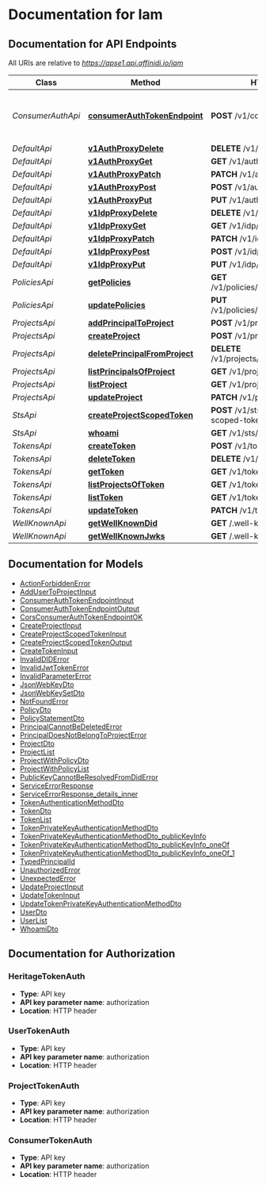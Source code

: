 # Documentation for Iam

<a name="documentation-for-api-endpoints"></a>

## Documentation for API Endpoints

All URIs are relative to *https://apse1.api.affinidi.io/iam*

| Class             | Method                                                                             | HTTP request                                     | Description                           |
| ----------------- | ---------------------------------------------------------------------------------- | ------------------------------------------------ | ------------------------------------- |
| _ConsumerAuthApi_ | [**consumerAuthTokenEndpoint**](Apis/ConsumerAuthApi.md#consumerauthtokenendpoint) | **POST** /v1/consumer/oauth2/token               | The Consumer OAuth 2.0 Token Endpoint |
| _DefaultApi_      | [**v1AuthProxyDelete**](Apis/DefaultApi.md#v1authproxydelete)                      | **DELETE** /v1/auth/{proxy+}                     |                                       |
| _DefaultApi_      | [**v1AuthProxyGet**](Apis/DefaultApi.md#v1authproxyget)                            | **GET** /v1/auth/{proxy+}                        |                                       |
| _DefaultApi_      | [**v1AuthProxyPatch**](Apis/DefaultApi.md#v1authproxypatch)                        | **PATCH** /v1/auth/{proxy+}                      |                                       |
| _DefaultApi_      | [**v1AuthProxyPost**](Apis/DefaultApi.md#v1authproxypost)                          | **POST** /v1/auth/{proxy+}                       |                                       |
| _DefaultApi_      | [**v1AuthProxyPut**](Apis/DefaultApi.md#v1authproxyput)                            | **PUT** /v1/auth/{proxy+}                        |                                       |
| _DefaultApi_      | [**v1IdpProxyDelete**](Apis/DefaultApi.md#v1idpproxydelete)                        | **DELETE** /v1/idp/{proxy+}                      |                                       |
| _DefaultApi_      | [**v1IdpProxyGet**](Apis/DefaultApi.md#v1idpproxyget)                              | **GET** /v1/idp/{proxy+}                         |                                       |
| _DefaultApi_      | [**v1IdpProxyPatch**](Apis/DefaultApi.md#v1idpproxypatch)                          | **PATCH** /v1/idp/{proxy+}                       |                                       |
| _DefaultApi_      | [**v1IdpProxyPost**](Apis/DefaultApi.md#v1idpproxypost)                            | **POST** /v1/idp/{proxy+}                        |                                       |
| _DefaultApi_      | [**v1IdpProxyPut**](Apis/DefaultApi.md#v1idpproxyput)                              | **PUT** /v1/idp/{proxy+}                         |                                       |
| _PoliciesApi_     | [**getPolicies**](Apis/PoliciesApi.md#getpolicies)                                 | **GET** /v1/policies/principals/{principalId}    |                                       |
| _PoliciesApi_     | [**updatePolicies**](Apis/PoliciesApi.md#updatepolicies)                           | **PUT** /v1/policies/principals/{principalId}    |                                       |
| _ProjectsApi_     | [**addPrincipalToProject**](Apis/ProjectsApi.md#addprincipaltoproject)             | **POST** /v1/projects/principals                 |                                       |
| _ProjectsApi_     | [**createProject**](Apis/ProjectsApi.md#createproject)                             | **POST** /v1/projects                            |                                       |
| _ProjectsApi_     | [**deletePrincipalFromProject**](Apis/ProjectsApi.md#deleteprincipalfromproject)   | **DELETE** /v1/projects/principals/{principalId} |                                       |
| _ProjectsApi_     | [**listPrincipalsOfProject**](Apis/ProjectsApi.md#listprincipalsofproject)         | **GET** /v1/projects/principals                  |                                       |
| _ProjectsApi_     | [**listProject**](Apis/ProjectsApi.md#listproject)                                 | **GET** /v1/projects                             |                                       |
| _ProjectsApi_     | [**updateProject**](Apis/ProjectsApi.md#updateproject)                             | **PATCH** /v1/projects/{projectId}               |                                       |
| _StsApi_          | [**createProjectScopedToken**](Apis/StsApi.md#createprojectscopedtoken)            | **POST** /v1/sts/create-project-scoped-token     |                                       |
| _StsApi_          | [**whoami**](Apis/StsApi.md#whoami)                                                | **GET** /v1/sts/whoami                           |                                       |
| _TokensApi_       | [**createToken**](Apis/TokensApi.md#createtoken)                                   | **POST** /v1/tokens                              |                                       |
| _TokensApi_       | [**deleteToken**](Apis/TokensApi.md#deletetoken)                                   | **DELETE** /v1/tokens/{tokenId}                  |                                       |
| _TokensApi_       | [**getToken**](Apis/TokensApi.md#gettoken)                                         | **GET** /v1/tokens/{tokenId}                     |                                       |
| _TokensApi_       | [**listProjectsOfToken**](Apis/TokensApi.md#listprojectsoftoken)                   | **GET** /v1/tokens/{tokenId}/projects            |                                       |
| _TokensApi_       | [**listToken**](Apis/TokensApi.md#listtoken)                                       | **GET** /v1/tokens                               |                                       |
| _TokensApi_       | [**updateToken**](Apis/TokensApi.md#updatetoken)                                   | **PATCH** /v1/tokens/{tokenId}                   |                                       |
| _WellKnownApi_    | [**getWellKnownDid**](Apis/WellKnownApi.md#getwellknowndid)                        | **GET** /.well-known/did.json                    |                                       |
| _WellKnownApi_    | [**getWellKnownJwks**](Apis/WellKnownApi.md#getwellknownjwks)                      | **GET** /.well-known/jwks.json                   |                                       |

<a name="documentation-for-models"></a>

## Documentation for Models

- [ActionForbiddenError](./Models/ActionForbiddenError.md)
- [AddUserToProjectInput](./Models/AddUserToProjectInput.md)
- [ConsumerAuthTokenEndpointInput](./Models/ConsumerAuthTokenEndpointInput.md)
- [ConsumerAuthTokenEndpointOutput](./Models/ConsumerAuthTokenEndpointOutput.md)
- [CorsConsumerAuthTokenEndpointOK](./Models/CorsConsumerAuthTokenEndpointOK.md)
- [CreateProjectInput](./Models/CreateProjectInput.md)
- [CreateProjectScopedTokenInput](./Models/CreateProjectScopedTokenInput.md)
- [CreateProjectScopedTokenOutput](./Models/CreateProjectScopedTokenOutput.md)
- [CreateTokenInput](./Models/CreateTokenInput.md)
- [InvalidDIDError](./Models/InvalidDIDError.md)
- [InvalidJwtTokenError](./Models/InvalidJwtTokenError.md)
- [InvalidParameterError](./Models/InvalidParameterError.md)
- [JsonWebKeyDto](./Models/JsonWebKeyDto.md)
- [JsonWebKeySetDto](./Models/JsonWebKeySetDto.md)
- [NotFoundError](./Models/NotFoundError.md)
- [PolicyDto](./Models/PolicyDto.md)
- [PolicyStatementDto](./Models/PolicyStatementDto.md)
- [PrincipalCannotBeDeletedError](./Models/PrincipalCannotBeDeletedError.md)
- [PrincipalDoesNotBelongToProjectError](./Models/PrincipalDoesNotBelongToProjectError.md)
- [ProjectDto](./Models/ProjectDto.md)
- [ProjectList](./Models/ProjectList.md)
- [ProjectWithPolicyDto](./Models/ProjectWithPolicyDto.md)
- [ProjectWithPolicyList](./Models/ProjectWithPolicyList.md)
- [PublicKeyCannotBeResolvedFromDidError](./Models/PublicKeyCannotBeResolvedFromDidError.md)
- [ServiceErrorResponse](./Models/ServiceErrorResponse.md)
- [ServiceErrorResponse_details_inner](./Models/ServiceErrorResponse_details_inner.md)
- [TokenAuthenticationMethodDto](./Models/TokenAuthenticationMethodDto.md)
- [TokenDto](./Models/TokenDto.md)
- [TokenList](./Models/TokenList.md)
- [TokenPrivateKeyAuthenticationMethodDto](./Models/TokenPrivateKeyAuthenticationMethodDto.md)
- [TokenPrivateKeyAuthenticationMethodDto_publicKeyInfo](./Models/TokenPrivateKeyAuthenticationMethodDto_publicKeyInfo.md)
- [TokenPrivateKeyAuthenticationMethodDto_publicKeyInfo_oneOf](./Models/TokenPrivateKeyAuthenticationMethodDto_publicKeyInfo_oneOf.md)
- [TokenPrivateKeyAuthenticationMethodDto_publicKeyInfo_oneOf_1](./Models/TokenPrivateKeyAuthenticationMethodDto_publicKeyInfo_oneOf_1.md)
- [TypedPrincipalId](./Models/TypedPrincipalId.md)
- [UnauthorizedError](./Models/UnauthorizedError.md)
- [UnexpectedError](./Models/UnexpectedError.md)
- [UpdateProjectInput](./Models/UpdateProjectInput.md)
- [UpdateTokenInput](./Models/UpdateTokenInput.md)
- [UpdateTokenPrivateKeyAuthenticationMethodDto](./Models/UpdateTokenPrivateKeyAuthenticationMethodDto.md)
- [UserDto](./Models/UserDto.md)
- [UserList](./Models/UserList.md)
- [WhoamiDto](./Models/WhoamiDto.md)

<a name="documentation-for-authorization"></a>

## Documentation for Authorization

<a name="HeritageTokenAuth"></a>

### HeritageTokenAuth

- **Type**: API key
- **API key parameter name**: authorization
- **Location**: HTTP header

<a name="UserTokenAuth"></a>

### UserTokenAuth

- **Type**: API key
- **API key parameter name**: authorization
- **Location**: HTTP header

<a name="ProjectTokenAuth"></a>

### ProjectTokenAuth

- **Type**: API key
- **API key parameter name**: authorization
- **Location**: HTTP header

<a name="ConsumerTokenAuth"></a>

### ConsumerTokenAuth

- **Type**: API key
- **API key parameter name**: authorization
- **Location**: HTTP header
